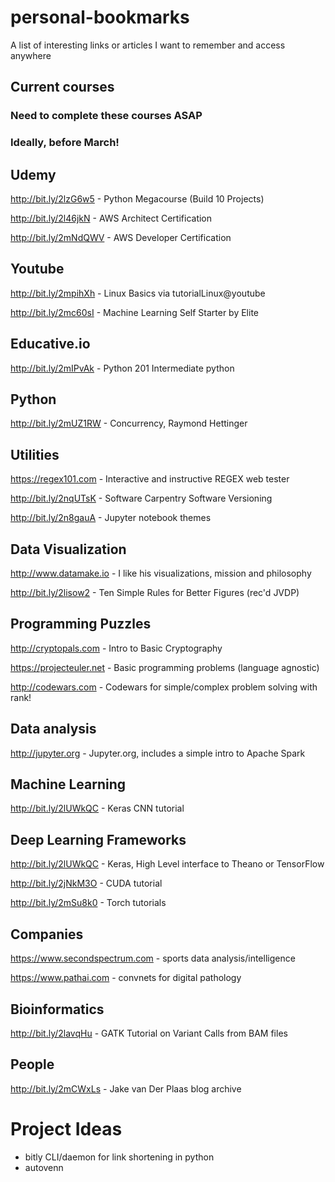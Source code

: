 # personal-bookmarks
A list of interesting links or articles I want to remember and access anywhere

## Current courses
### Need to complete these courses ASAP
### Ideally, before March!
## Udemy
http://bit.ly/2lzG6w5 - Python Megacourse (Build 10 Projects)

http://bit.ly/2l46jkN - AWS Architect Certification

http://bit.ly/2mNdQWV - AWS Developer Certification

## Youtube

http://bit.ly/2mpihXh - Linux Basics via tutorialLinux@youtube

http://bit.ly/2mc60sI - Machine Learning Self Starter by Elite

## Educative.io
http://bit.ly/2mIPvAk - Python 201 Intermediate python

## Python
http://bit.ly/2mUZ1RW - Concurrency, Raymond Hettinger

## Utilities
https://regex101.com - Interactive and instructive REGEX web tester

http://bit.ly/2nqUTsK - Software Carpentry Software Versioning

http://bit.ly/2n8gauA - Jupyter notebook themes

## Data Visualization
http://www.datamake.io - I like his visualizations, mission and philosophy

http://bit.ly/2lisow2 - Ten Simple Rules for Better Figures (rec'd JVDP)

## Programming Puzzles
http://cryptopals.com - Intro to Basic Cryptography

https://projecteuler.net - Basic programming problems (language agnostic)

http://codewars.com - Codewars for simple/complex problem solving with rank!

## Data analysis
http://jupyter.org - Jupyter.org, includes a simple intro to Apache Spark

## Machine Learning
http://bit.ly/2lUWkQC - Keras CNN tutorial


## Deep Learning Frameworks
http://bit.ly/2lUWkQC - Keras, High Level interface to Theano or TensorFlow

http://bit.ly/2jNkM3O - CUDA tutorial

http://bit.ly/2mSu8k0 - Torch tutorials

## Companies
https://www.secondspectrum.com - sports data analysis/intelligence

https://www.pathai.com - convnets for digital pathology

## Bioinformatics
http://bit.ly/2lavqHu - GATK Tutorial on Variant Calls from BAM files

## People
http://bit.ly/2mCWxLs - Jake van Der Plaas blog archive

# Project Ideas
- bitly CLI/daemon for link shortening in python
- autovenn
